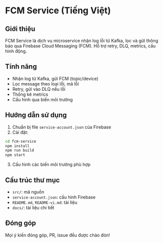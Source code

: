 # FCM Service (Tiếng Việt)

## Giới thiệu

FCM Service là dịch vụ microservice nhận log lỗi từ Kafka, lọc và gửi thông báo qua Firebase Cloud Messaging (FCM). Hỗ trợ retry, DLQ, metrics, cấu hình động.

## Tính năng

- Nhận log từ Kafka, gửi FCM (topic/device)
- Lọc message theo loại lỗi, mã lỗi
- Retry, gửi vào DLQ nếu lỗi
- Thống kê metrics
- Cấu hình qua biến môi trường

## Hướng dẫn sử dụng

1. Chuẩn bị file `service-account.json` của Firebase
2. Cài đặt:

```bash
cd fcm-service
npm install
npm run build
npm start
```

3. Cấu hình các biến môi trường phù hợp

## Cấu trúc thư mục

- `src/`: mã nguồn
- `service-account.json`: cấu hình Firebase
- `README.md`, `README-vi.md`: tài liệu
- `docs/`: tài liệu chi tiết

## Đóng góp

Mọi ý kiến đóng góp, PR, issue đều được chào đón!
